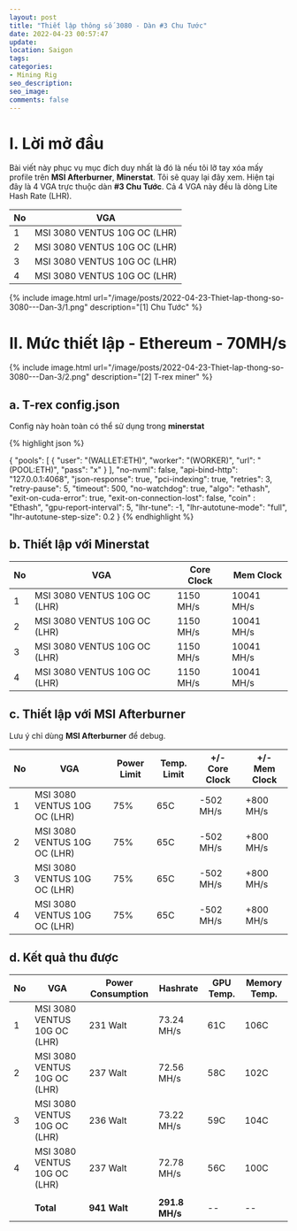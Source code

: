 ```yaml
---
layout: post
title: "Thiết lập thông số 3080 - Dàn #3 Chu Tước"
date: 2022-04-23 00:57:47
update:
location: Saigon
tags:
categories:
- Mining Rig
seo_description:
seo_image:
comments: false
---
```


# I. Lời mở đầu
Bài viết này phục vụ mục đích duy nhất là đó là nếu tôi lỡ tay xóa mấy profile trên **MSI Afterburner**, **Minerstat**.
Tôi sẽ quay lại đây xem. Hiện tại đây là 4 VGA trực thuộc dàn **#3 Chu Tước**. Cả 4 VGA này đều là dòng Lite Hash Rate (LHR).

| No | VGA                          |
|----|------------------------------|
| 1  | MSI 3080 VENTUS 10G OC (LHR) |
| 2  | MSI 3080 VENTUS 10G OC (LHR) |
| 3  | MSI 3080 VENTUS 10G OC (LHR) |
| 4  | MSI 3080 VENTUS 10G OC (LHR) |

{% include image.html url="/image/posts/2022-04-23-Thiet-lap-thong-so-3080---Dan-3/1.png" description="[1] Chu Tước" %}

# II. Mức thiết lập - Ethereum - 70MH/s

{% include image.html url="/image/posts/2022-04-23-Thiet-lap-thong-so-3080---Dan-3/2.png" description="[2] T-rex miner" %}


## a. T-rex config.json
Config này hoàn toàn có thể sử dụng trong **minerstat**

{% highlight json %}

{
    "pools": [
        {
        "user": "(WALLET:ETH)⁣",
        "worker": "(WORKER)⁣",
        "url": "(POOL:ETH)⁣",
        "pass": "x"
    }
    ],
    "no-nvml": false,
    "api-bind-http": "127.0.0.1:4068",
    "json-response": true,
    "pci-indexing": true,
    "retries": 3,
    "retry-pause": 5,
    "timeout": 500,
    "no-watchdog": true,
    "algo": "ethash",
    "exit-on-cuda-error": true,
    "exit-on-connection-lost": false,
    "coin" : "Ethash",
    "gpu-report-interval": 5,
    "lhr-tune": -1,
    "lhr-autotune-mode": "full",
    "lhr-autotune-step-size": 0.2
}
{% endhighlight %}

## b. Thiết lập với Minerstat

| No | VGA                          | Core Clock | Mem Clock  |
|----|------------------------------|------------|------------|
| 1  | MSI 3080 VENTUS 10G OC (LHR) | 1150 MH/s  | 10041 MH/s |
| 2  | MSI 3080 VENTUS 10G OC (LHR) | 1150 MH/s  | 10041 MH/s |
| 3  | MSI 3080 VENTUS 10G OC (LHR) | 1150 MH/s  | 10041 MH/s |
| 4  | MSI 3080 VENTUS 10G OC (LHR) | 1150 MH/s  | 10041 MH/s |


## c. Thiết lập với MSI Afterburner
Lưu ý chỉ dùng **MSI Afterburner** để debug.

| No | VGA                          | Power Limit | Temp. Limit | +/- Core Clock | +/- Mem Clock |
|----|------------------------------|-------------|-------------|----------------|---------------|
| 1  | MSI 3080 VENTUS 10G OC (LHR) | 75%         | 65C         | -502 MH/s      | +800 MH/s     |
| 2  | MSI 3080 VENTUS 10G OC (LHR) | 75%         | 65C         | -502 MH/s      | +800 MH/s     |
| 3  | MSI 3080 VENTUS 10G OC (LHR) | 75%         | 65C         | -502 MH/s      | +800 MH/s     |
| 4  | MSI 3080 VENTUS 10G OC (LHR) | 75%         | 65C         | -502 MH/s      | +800 MH/s     |


## d. Kết quả thu được

| No | VGA                          | Power Consumption | Hashrate       | GPU Temp. | Memory Temp. |
|----|------------------------------|-------------------|----------------|-----------|--------------|
| 1  | MSI 3080 VENTUS 10G OC (LHR) | 231 Walt          | 73.24 MH/s     | 61C       | 106C         |
| 2  | MSI 3080 VENTUS 10G OC (LHR) | 237 Walt          | 72.56 MH/s     | 58C       | 102C         |
| 3  | MSI 3080 VENTUS 10G OC (LHR) | 236 Walt          | 73.22 MH/s     | 59C       | 104C         |
| 4  | MSI 3080 VENTUS 10G OC (LHR) | 237 Walt          | 72.78 MH/s     | 56C       | 100C         |
|    |                              |                   |                |           |              |
|    | **Total**                    | **941 Walt**      | **291.8 MH/s** | --        | --           |
